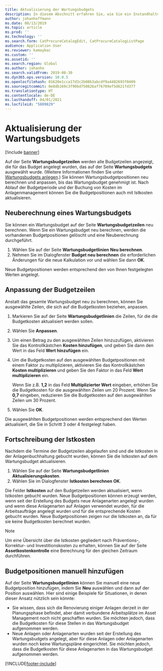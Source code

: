 ```yaml
---
title: Aktualisierung der Wartungsbudgets
description: In diesem Abschnitt erfahren Sie, wie Sie ein Instandhaltungsbudget im Anlagenmanagement aktualisieren.
author: johanhoffmann
ms.date: 08/13/2019
ms.topic: article
ms.prod: ''
ms.technology: ''
ms.search.form: CatProcureCatalogEdit, CatProcureCatalogListPage
audience: Application User
ms.reviewer: kamaybac
ms.custom: ''
ms.assetid: ''
ms.search.region: Global
ms.author: johanho
ms.search.validFrom: 2019-08-30
ms.dyn365.ops.version: 10.0.5
ms.openlocfilehash: 01620e1cca17d3c2b08b3abcdf9a4482693f0409
ms.sourcegitcommit: 0e8db169c3f90bd750826af76709ef5d621fd377
ms.translationtype: HT
ms.contentlocale: de-DE
ms.lasthandoff: 04/01/2021
ms.locfileid: "5809829"
---
```

# <a name="update-maintenance-budgets"></a>Aktualisierung der Wartungsbudgets

[!include [banner](../../includes/banner.md)]

 

Auf der Seite **Wartungsbudgetzeilen** werden alle Budgetzeilen angezeigt, die für das Budget angelegt wurden, das auf der Seite **Wartungsbudgets** ausgewählt wurde. (Weitere Informationen finden Sie unter [Wartungsbudgets anlegen](create-maintenance-budget.md).) Sie können Wartungsbudgetpositionen neu berechnen und anpassen, bis das Wartungsbudget genehmigt ist. Nach Ablauf der Budgetperiode und der Buchung von Kosten im Anlagenmanagement können Sie die Budgetpositionen auch mit Istkosten aktualisieren.

## <a name="recalculate-a-maintenance-budget"></a>Neuberechnung eines Wartungsbudgets

Sie können ein Wartungsbudget auf der Seite **Wartungsbudgetzeilen** neu berechnen. Wenn Sie ein Wartungsbudget neu berechnen, werden die vorhandenen Budgetpositionen gelöscht und eine Neuberechnung durchgeführt.

1. Wählen Sie auf der Seite **Wartungsbudgetlinien** **Neu berechnen**.
2. Nehmen Sie im Dialogfenster **Budget neu berechnen** die erforderlichen Änderungen für die neue Kalkulation vor und wählen Sie dann **OK**.

Neue Budgetpositionen werden entsprechend den von Ihnen festgelegten Werten angelegt.

## <a name="adjust-budget-lines"></a>Anpassung der Budgetzeilen

Anstatt das gesamte Wartungsbudget neu zu berechnen, können Sie ausgewählte Zeilen, die sich auf die Budgetkosten beziehen, anpassen.

1. Markieren Sie auf der Seite **Wartungsbudgetlinien** die Zeilen, für die die Budgetkosten aktualisiert werden sollen.
2. Wählen Sie **Anpassen**.
3. Um einen Betrag zu den ausgewählten Zeilen hinzuzufügen, aktivieren Sie das Kontrollkästchen **Kosten hinzufügen**, und geben Sie dann den Wert in das Feld **Wert hinzufügen** ein.
4. Um die Budgetkosten auf den ausgewählten Budgetpositionen mit einem Faktor zu multiplizieren, aktivieren Sie das Kontrollkästchen **Kosten multiplizieren** und geben Sie den Faktor in das Feld **Wert multiplizieren** ein.

    Wenn Sie z.B. **1,2** in das Feld **Multiplizierter Wert** eingeben, erhöhen Sie die Budgetkosten für die ausgewählten Zeilen um 20 Prozent. Wenn Sie **0,7** eingeben, reduzieren Sie die Budgetkosten auf den ausgewählten Zeilen um 30 Prozent.

5. Wählen Sie **OK**.

Die ausgewählten Budgetpositionen werden entsprechend den Werten aktualisiert, die Sie in Schritt 3 oder 4 festgelegt haben.

## <a name="update-actual-costs"></a>Fortschreibung der Istkosten

Nachdem die Termine der Budgetzeilen abgelaufen sind und die Istkosten in der Anlagenbuchhaltung gebucht wurden, können Sie die Istkosten auf dem Wartungsbudget aktualisieren.

1. Wählen Sie auf der Seite **Wartungsbudgetlinien** **Aktualisierungskosten**.
2. Wählen Sie im Dialogfenster **Istkosten berechnen** **OK**.

Die Felder **Istkosten** auf den Budgetzeilen werden aktualisiert, wenn Istkosten gebucht wurden. Neue Budgetpositionen können erzeugt werden, wenn seit der Erstellung des Budgets neue Anlagenarten angelegt wurden und wenn diese Anlagenarten auf Anlagen verwendet wurden, für die Arbeitsaufträge angelegt wurden und für die entsprechende Kosten gebucht wurden. Neue Budgetpositionen zeigen nur die Istkosten an, da für sie keine Budgetkosten berechnet wurden.

> [!NOTE]
> Um eine Übersicht über die Istkosten gegliedert nach Präventions-, Korrektur- und Investitionskosten zu erhalten, können Sie auf der Seite **Assetkostenkontrolle** eine Berechnung für den gleichen Zeitraum durchführen. 

## <a name="manually-add-budget-lines"></a>Budgetpositionen manuell hinzufügen

Auf der Seite **Wartungsbudgetlinien** können Sie manuell eine neue Budgetposition hinzufügen, indem Sie **Neu** auswählen und dann auf der Position auswählen. Hier sind einige Beispiele für Situationen, in denen dieser Ansatz nützlich sein könnte:

- Sie wissen, dass sich die Renovierung einiger Anlagen derzeit in der Planungsphase befindet, aber damit verbundene Arbeitsplätze im Asset Management noch nicht geschaffen wurden. Sie möchten jedoch, dass die Budgetkosten für diese Stellen in das Wartungsbudget aufgenommen werden.
- Neue Anlagen oder Anlagenarten wurden seit der Erstellung des Wartungsbudgets angelegt, aber für diese Anlagen oder Anlagenarten wurden noch keine Wartungspläne eingerichtet. Sie möchten jedoch, dass die Budgetkosten für diese Anlagenarten in das Wartungsbudget aufgenommen werden.


[!INCLUDE[footer-include](../../../includes/footer-banner.md)]